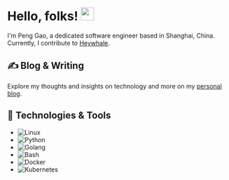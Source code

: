 # Hello, folks! <img src="https://raw.githubusercontent.com/MartinHeinz/MartinHeinz/master/wave.gif" width="30px">

I'm Peng Gao, a dedicated software engineer based in Shanghai, China. Currently, I contribute to [Heywhale](https://www.heywhale.com/).

## &#x270d; Blog & Writing

Explore my thoughts and insights on technology and more on my [personal blog](https://ggaaooppeenngg.github.io).

## 🔧 Technologies & Tools
- ![Linux](https://img.shields.io/badge/OS-Linux-informational?style=flat&logo=linux&logoColor=white&color=2bbc8a)
- ![Python](https://img.shields.io/badge/Code-Python-informational?style=flat&logo=python&logoColor=white&color=2bbc8a)
- ![Golang](https://img.shields.io/badge/Code-Golang-informational?style=flat&logo=go&logoColor=white&color=2bbc8a)
- ![Bash](https://img.shields.io/badge/Shell-Bash-informational?style=flat&logo=gnu-bash&logoColor=white&color=2bbc8a)
- ![Docker](https://img.shields.io/badge/Tools-Docker-informational?style=flat&logo=docker&logoColor=white&color=2bbc8a)
- ![Kubernetes](https://img.shields.io/badge/Tools-Kubernetes-informational?style=flat&logo=kubernetes&logoColor=white&color=2bbc8a)

<!-- 
## 🚀 Popular Repositories Contributed To

- [accelerate](https://github.com/huggingface/accelerate/commits/main/?author=ggaaooppeenngg)
- [training-operator](https://github.com/kubeflow/training-operator/commits/master/?author=ggaaooppeenngg)
- [mpi-operator](https://github.com/kubeflow/mpi-operator/commits/master/?author=ggaaooppeenngg)
- [go](https://github.com/golang/go/commits/master/?author=ggaaooppeenngg)
- [volcano](https://github.com/volcano-sh/volcano/commits/master/?author=ggaaooppeenngg)
- [autoscaler](https://github.com/kubernetes/autoscaler/commits/master/?author=ggaaooppeenngg)
- [kubernetes](https://github.com/kubernetes/kubernetes/commits/master/?author=ggaaooppeenngg)
- [flannel](https://github.com/flannel-io/flannel/commits/master/?author=ggaaooppeenngg)
- [cockroach](https://github.com/cockroachdb/cockroach/commits/master/?author=ggaaooppeenngg)
- [runc](https://github.com/opencontainers/runc/commits/main/?author=ggaaooppeenngg)
 -->

